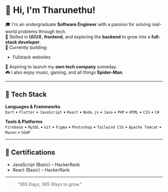 
# 👋 Hi, I'm Tharunethu!

🎓 I'm an undergraduate **Software Engineer** with a passion for solving real-world problems through tech.  
🔧 Skilled in **UI/UX**, **frontend**, and exploring the **backend** to grow into a **full-stack developer**.  
🚀 Currently building:
- Fullstack websites 

🎯 Aspiring to launch my **own tech company** someday.  
🎮 I also enjoy music, gaming, and all things **Spider-Man**.

---

## 💼 Tech Stack  
**Languages & Frameworks**  
`Dart` • `Flutter` • `JavaScript` • `React` • `Node.js` • `Java` • `PHP` • `HTML` • `CSS` • `C#`

**Tools & Platforms**  
`Firebase` • `MySQL` • `Git` • `Figma` • `Photoshop` • `Tailwind CSS` • `Apache Tomcat` • `Maven` • `GSAP`

---

## 🏅 Certifications  
- JavaScript (Basic) – HackerRank  
- React (Basic) – HackerRank  

---

> “365 Days, 365 Ways to grow.”
